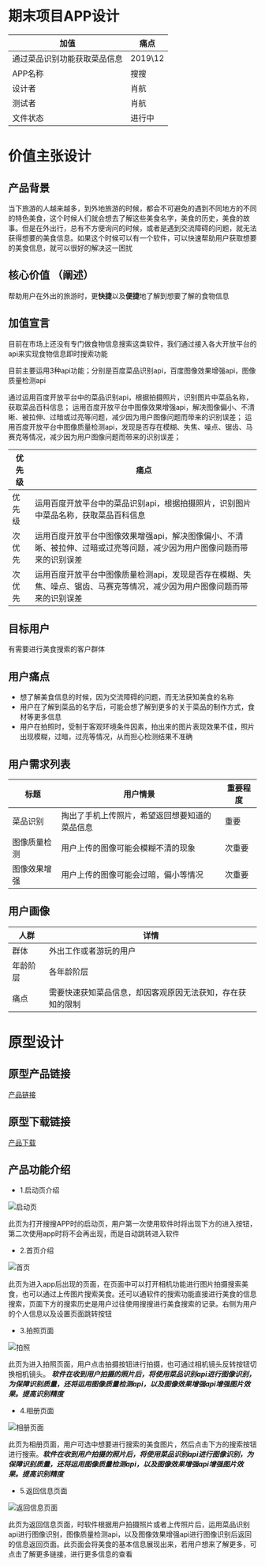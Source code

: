 # 期末项目APP设计

|加值|痛点|
|-|------|
|通过菜品识别功能获取菜品信息|2019\12|
|APP名称|搜搜|
|设计者|肖航|
|测试者|肖航|
|文件状态|进行中|


# 价值主张设计
## 产品背景
当下旅游的人越来越多，到外地旅游的时候，都会不可避免的遇到不同地方的不同的特色美食，这个时候人们就会想去了解这些美食名字，美食的历史，美食的故事。但是在外出行，总有不方便询问的时候，或者是遇到交流障碍的问题，就无法获得想要的美食信息。如果这个时候可以有一个软件，可以快速帮助用户获取想要的美食信息，就可以很好的解决这一困扰

## 核心价值 （阐述）
帮助用户在外出的旅游时，更**快捷**以及**便捷**地了解到想要了解的食物信息

## 加值宣言
目前在市场上还没有专门做食物信息搜索这类软件，我们通过接入各大开放平台的api来实现食物信息即时搜索功能

目前主要运用3种api功能；分别是百度菜品识别api，百度图像效果增强api，图像质量检测api

通过运用百度开放平台中的菜品识别api，根据拍摄照片，识别图片中菜品名称，获取菜品百科信息；
运用百度开放平台中图像效果增强api，解决图像偏小、不清晰、被拉伸、过暗或过亮等问题，减少因为用户图像问题而带来的识别误差；
运用百度开放平台中图像质量检测api，发现是否存在模糊、失焦、噪点、锯齿、马赛克等情况，减少因为用户图像问题而带来的识别误差；


|优先级|痛点|
|-|------|
|优先级|运用百度开放平台中的菜品识别api，根据拍摄照片，识别图片中菜品名称，获取菜品百科信息|
|次优先|运用百度开放平台中图像效果增强api，解决图像偏小、不清晰、被拉伸、过暗或过亮等问题，减少因为用户图像问题而带来的识别误差|
|次优先|运用百度开放平台中图像质量检测api，发现是否存在模糊、失焦、噪点、锯齿、马赛克等情况，减少因为用户图像问题而带来的识别误差|


##  目标用户
有需要进行美食搜索的客户群体

## 用户痛点 
- 想了解美食信息的时候，因为交流障碍的问题，而无法获知美食的名称
- 用户在了解到菜品的名字后，可能会想了解到更多的关于菜品的制作方式，食材等更多信息
- 用户在拍照时，受制于客观环境条件因素，拍出来的图片表现效果不佳，照片出现模糊，过暗，过亮等情况，从而担心检测结果不准确

## 用户需求列表
|标题|用户情景|重要程度|
|-|-|-|
|菜品识别|掏出了手机上传照片，希望返回想要知道的菜品信息|重要
|图像质量检测|用户上传的图像可能会模糊不清的现象|次重要
|图像效果增强|用户上传的图像可能会过暗，偏小等情况|次重要|

## 用户画像
|人群|详情|
|-|-|
|群体|外出工作或者游玩的用户|
|年龄阶层|各年龄阶层|
|痛点|需要快速获知菜品信息，却因客观原因无法获知，存在获知的限制

# 原型设计
## 原型产品链接
[产品链接]( http://nfunm083.gitee.io/api-final-app)
## 原型下载链接
[产品下载]( https://github.com/xiaohangwangxin/API-Final-work/blob/master/app%E5%8E%9F%E5%9E%8B.rp)
## 产品功能介绍
* 1.启动页介绍

![启动页](https://upload-images.jianshu.io/upload_images/9502831-9348fa67b6dd5d10.png?imageMogr2/auto-orient/strip%7CimageView2/2/w/1240)


此页为打开搜搜APP时的启动页，用户第一次使用软件时将出现下方的进入按钮，第二次使用app时将不会再出现，而是自动跳转进入软件

* 2.首页介绍

![首页](https://upload-images.jianshu.io/upload_images/9502831-39ee84c0fab0bfe4.png?imageMogr2/auto-orient/strip%7CimageView2/2/w/1240)

此页为进入app后出现的页面，在页面中可以打开相机功能进行图片拍摄搜索美食，也可以通过上传图片搜索美食。还可以通软件的搜索功能直接进行美食的信息搜索，页面下方的搜索历史是用户过往使用搜搜进行美食搜索的记录。右侧为用户的个人信息以及设置页面跳转按钮

* 3.拍照页面

![拍照](https://upload-images.jianshu.io/upload_images/9502831-5749ab0a2f1c52fb.png?imageMogr2/auto-orient/strip%7CimageView2/2/w/1240)

此页为进入拍照页面，用户点击拍摄按钮进行拍摄，也可通过相机镜头反转按钮切换相机镜头。
***软件在收到用户拍摄的照片后，将使用菜品识别api进行图像识别，为保障识别质量，还将运用图像质量检测api，以及图像效果增强api增强图片效果。提高识别精度***

* 4.相册页面

![相册页面](https://upload-images.jianshu.io/upload_images/9502831-9be89544a9315d19.png?imageMogr2/auto-orient/strip%7CimageView2/2/w/1240)


此页为相册页面，用户可选中想要进行搜索的美食图片，然后点击下方的搜索按钮进行搜索。***软件在收到用户拍摄的照片后，将使用菜品识别api进行图像识别，为保障识别质量，还将运用图像质量检测api，以及图像效果增强api增强图片效果。提高识别精度***

* 5.返回信息页面

![返回信息页面](https://upload-images.jianshu.io/upload_images/9502831-736ae5183e750265.png?imageMogr2/auto-orient/strip%7CimageView2/2/w/1240)

此页为返回信息页面，时软件根据用户拍摄照片或者上传照片后，运用菜品识别api进行图像识别，图像质量检测api，以及图像效果增强api进行图像识别后返回的信息返回页面。此页面会将美食的基本信息展现出来，若用户想来了解更多，可点击了解更多链接，进行更多信息的查看































